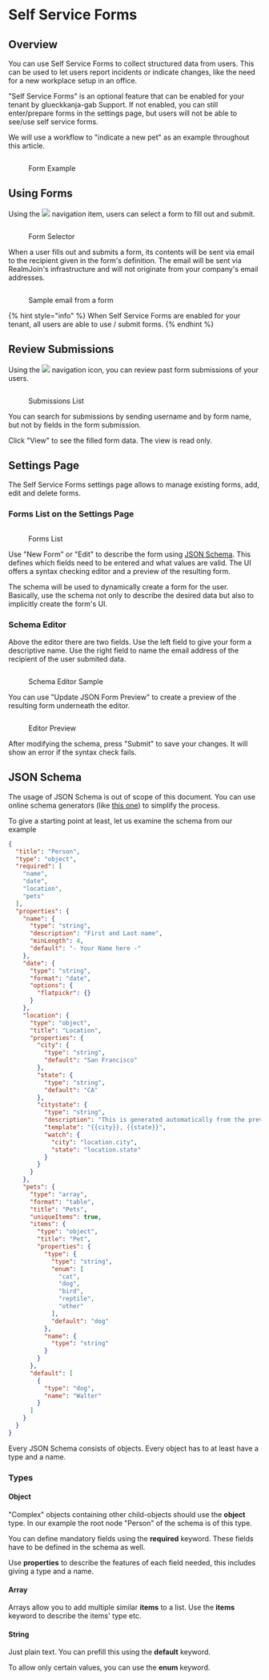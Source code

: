 # Self Service Forms

## Overview

You can use Self Service Forms to collect structured data from users. This can be used to let users report incidents or indicate changes, like the need for a new workplace setup in an office.

"Self Service Forms" is an optional feature that can be enabled for your tenant by glueckkanja-gab Support. If not enabled, you can still enter/prepare forms in the settings page, but users will not be able to see/use self service forms.

We will use a workflow to "indicate a new pet" as an example throughout this article.

<figure><img src=".gitbook/assets/image (11) (1).png" alt=""><figcaption><p>Form Example</p></figcaption></figure>

## Using Forms

Using the ![](<.gitbook/assets/image (7) (1).png>) navigation item, users can select a form to fill out and submit.

<figure><img src=".gitbook/assets/image (17).png" alt=""><figcaption><p>Form Selector</p></figcaption></figure>

When a user fills out and submits a form, its contents will be sent via email to the recipient given in the form's definition. The email will be sent via RealmJoin's infrastructure and will not originate from your company's email addresses.

<figure><img src=".gitbook/assets/image (14).png" alt=""><figcaption><p>Sample email from a form</p></figcaption></figure>

{% hint style="info" %}
When Self Service Forms are enabled for your tenant, all users are able to use / submit forms.
{% endhint %}

## Review Submissions

Using the ![](<.gitbook/assets/image (15) (1).png>) navigation icon, you can review past form submissions of your users.

<figure><img src=".gitbook/assets/image (30).png" alt=""><figcaption><p>Submissions List</p></figcaption></figure>

You can search for submissions by sending username and by form name, but not by fields in the form submission.

Click "View" to see the filled form data. The view is read only.

## Settings Page

The Self Service Forms settings page allows to manage existing forms, add, edit and delete forms.

### Forms List on the Settings Page

<figure><img src=".gitbook/assets/image (13) (3) (1).png" alt=""><figcaption><p>Forms List</p></figcaption></figure>

Use "New Form" or "Edit" to describe the form using [JSON Schema](https://json-schema.org/). This defines which fields need to be entered and what values are valid. The UI offers a syntax checking editor and a preview of the resulting form.

The schema will be used to dynamically create a form for the user. Basically, use the schema not only to describe the desired data but also to implicitly create the form's UI.

### Schema Editor

Above the editor there are two fields. Use the left field to give your form a descriptive name. Use the right field to name the email address of the recipient of the user submited data.

<figure><img src=".gitbook/assets/image (16) (3).png" alt=""><figcaption><p>Schema Editor Sample</p></figcaption></figure>

You can use "Update JSON Form Preview" to create a preview of the resulting form underneath the editor.

<figure><img src=".gitbook/assets/image (15) (4).png" alt=""><figcaption><p>Editor Preview</p></figcaption></figure>

After modifying the schema, press "Submit" to save your changes. It will show an error if the syntax check fails.

## JSON Schema

The usage of JSON Schema is out of scope of this document. You can use online schema generators (like [this one](https://www.jsonschema.net/app)) to simplify the process.

To give a starting point at least, let us examine the schema from our example

```json
{
  "title": "Person",
  "type": "object",
  "required": [
    "name",
    "date",
    "location",
    "pets"
  ],
  "properties": {
    "name": {
      "type": "string",
      "description": "First and Last name",
      "minLength": 4,
      "default": "- Your Name here -"
    },
    "date": {
      "type": "string",
      "format": "date",
      "options": {
        "flatpickr": {}
      }
    },
    "location": {
      "type": "object",
      "title": "Location",
      "properties": {
        "city": {
          "type": "string",
          "default": "San Francisco"
        },
        "state": {
          "type": "string",
          "default": "CA"
        },
        "citystate": {
          "type": "string",
          "description": "This is generated automatically from the previous two fields",
          "template": "{{city}}, {{state}}",
          "watch": {
            "city": "location.city",
            "state": "location.state"
          }
        }
      }
    },
    "pets": {
      "type": "array",
      "format": "table",
      "title": "Pets",
      "uniqueItems": true,
      "items": {
        "type": "object",
        "title": "Pet",
        "properties": {
          "type": {
            "type": "string",
            "enum": [
              "cat",
              "dog",
              "bird",
              "reptile",
              "other"
            ],
            "default": "dog"
          },
          "name": {
            "type": "string"
          }
        }
      },
      "default": [
        {
          "type": "dog",
          "name": "Walter"
        }
      ]
    }
  }
}
```

Every JSON Schema consists of objects. Every object has to at least have a type and a name.

### Types

#### Object

"Complex" objects containing other child-objects should use the **object** type. In our example the root node "Person" of the schema is of this type.

You can define mandatory fields using the **required** keyword. These fields have to be defined in the schema as well.

Use **properties** to describe the features of each field needed, this includes giving a type and a name.

#### Array

Arrays allow you to add multiple similar **items** to a list. Use the **items** keyword to describe the items' type etc.

#### String

Just plain text. You can prefill this using the **default** keyword.

To allow only certain values, you can use the **enum** keyword.
